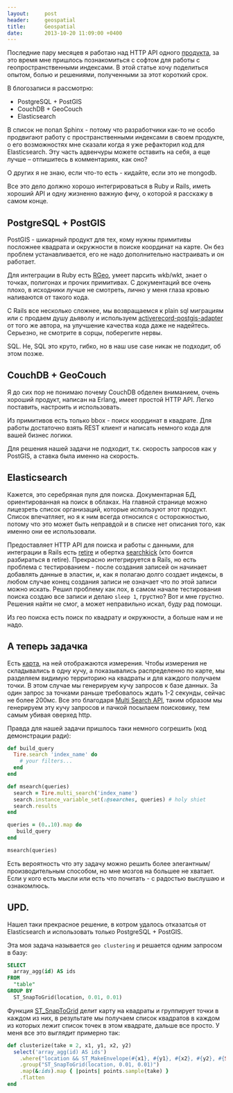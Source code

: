 ```yaml
---
layout:     post
header:     geospatial
title:      Geospatial
date:       2013-10-20 11:09:00 +0400
---
```


Последние пару месяцев я работаю над HTTP API одного [продукта](http://mylapka.com), за это время мне пришлось познакомиться с софтом для работы с геопространственными индексами. В этой статье хочу поделиться опытом, болью и решениями, полученными за этот короткий срок.

В блогозаписи я рассмотрю:

* PostgreSQL + PostGIS
* CouchDB + GeoCouch
* Elasticsearch

В список не попал Sphinx - потому что разработчики как-то не особо продвигают работу с пространственными индексами в своем продукте, о его возможностях мне сказали когда я уже рефакторил код для Elasticsearch. Эту часть адвенчуры можете оставить на себя, а еще лучше – отпишитесь в комментариях, как оно?

О других я не знаю, если что-то есть - кидайте, если это не mongodb.

Все это дело должно хорошо интегрироваться в Ruby и Rails, иметь хороший API и одну жизненно важную фичу, о которой я расскажу в самом конце.

## PostgreSQL + PostGIS

PostGIS - шикарный продукт для тех, кому нужны примитивы посложнее квадрата и окружности в поиске координат на карте. Он без проблем устанавливается, его не надо дополнительно настраивать и он работает.

Для интеграции в Ruby есть [RGeo](https://github.com/dazuma/rgeo), умеет парсить wkb/wkt, знает о точках, полигонах и прочих примитивах. С документаций все очень плохо, в исходники лучше не смотреть, лично у меня глаза кровью наливаются от такого кода.

С Rails все несколько сложнее, мы возвращаемся к plain sql миграциям или с продаем душу дьяволу и используем [activerecord-postgis-adapter](https://github.com/dazuma/activerecord-postgis-adapter) от того же автора, на улучшение качества кода даже не надейтесь. Серьезно, не смотрите в сорцы, поберегите нервы.

SQL. Не, SQL это круто, гибко, но в наш use case никак не подходит, об этом позже.

## CouchDB + GeoCouch

Я до сих пор не понимаю почему CouchDB обделен вниманием, очень хороший продукт, написан на Erlang, имеет простой HTTP API. Легко поставить, настроить и использовать. 

Из примитивов есть только bbox - поиск координат в квадрате. Для работы достаточно взять REST клиент и написать немного кода для вашей бизнес логики.

Для решения нашей задачи не подходит, т.к. скорость запросов как у PostGIS, а ставка была именно на скорость.

## Elasticsearch

Кажется, это серебряная пуля для поиска. Документарная БД, ориентированная на поиск в облаках. На главной странице можно лицезреть список организаций, которые используют этот продукт. Список впечатляет, но я к ним всегда относился с осторожностью, потому что это может быть неправдой и в списке нет описания того, как именно они ее использовали.

Предоставляет HTTP API для поиска и работы с данными, для интеграции в Rails есть [retire](https://github.com/karmi/retire) и обертка [searchkick](https://github.com/ankane/searchkick) (кто боится разбираться в retire). Прекрасно интегрируется в Rails, но есть проблема с тестированием - после создания записей он начинает добавлять данные в эластик, и, как я полагаю долго создает индексы, в любом случае конец создания записи не означает что по этой записи можно искать. Решил проблему как лох, в самом начале тестирования поиска создаю все записи и делаю `sleep 1`, грустно? Вот и мне грустно. Решения найти не смог, а может неправильно искал, буду рад помощи.

Из гео поиска есть поиск по квадрату и окружности, а больше нам и не надо.

## А теперь задачка

Есть [карта](http://map.mylapka.com/), на ней отображаются измерения. Чтобы измерения не складывались в одну кучу, а показывались распределенно по карте, мы разделяем видимую территорию на квадраты и для каждого получаем точки. В этом случае мы генерируем кучу запросов к базе данных. За один запрос за точками раньше требовалось ждать 1-2 секунды, сейчас не более 200мс. Все это благодаря [Multi Search API](http://www.elasticsearch.org/guide/en/elasticsearch/reference/current/search-multi-search.html), таким образом мы генерируем эту кучу запросов и пачкой посылаем поисковику, тем самым убивая оверхед http.

Правда для нашей задачи пришлось таки немного согрешить (код демонстрации ради):

```ruby
def build_query
  Tire.search 'index_name' do
    # your filters...
  end
end

def msearch(queries)
  search = Tire.multi_search('index_name')
  search.instance_variable_set(:@searches, queries) # holy shiet
  search.results
end

queries = (0..10).map do
   build_query
end

msearch(queries)
```

Есть вероятность что эту задачу можно решить более элегантным/производительным способом, но мне мозгов на большее не хватает. Если у кого есть мысли или есть что почитать - с радостью выслушаю и ознакомлюсь.

## UPD.

Нашел таки прекрасное решение, в котром удалось отказатсья от Elasticsearch и использовать только PostgreSQL + PostGIS.

Эта моя задача называется `geo clustering` и решается одним запросом в базу:

```sql
SELECT
  array_agg(id) AS ids
FROM
  "table"
GROUP BY
  ST_SnapToGrid(location, 0.01, 0.01)
```

Функция [ST_SnapToGrid](http://postgis.refractions.net/documentation/manual-2.0/ST_SnapToGrid.html) делит карту на квадраты и группирует точки в каждом из них, в результате мы получаем список квадратов в каждом из которых лежит список точек в этом квадрате, дальше все просто. У меня все это выглядит примерно так:

```ruby
def clusterize(take = 2, x1, y1, x2, y2)
  select('array_agg(id) AS ids')
    .where("location && ST_MakeEnvelope(#{x1}, #{y1}, #{x2}, #{y2}, #{SRID})")
    .group("ST_SnapToGrid(location, 0.01, 0.01)")
    .map(&:ids).map { |points| points.sample(take) }
    .flatten
end
```
